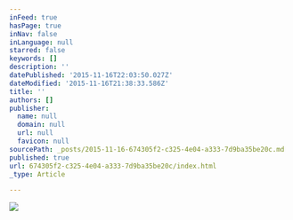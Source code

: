 ```yaml
---
inFeed: true
hasPage: true
inNav: false
inLanguage: null
starred: false
keywords: []
description: ''
datePublished: '2015-11-16T22:03:50.027Z'
dateModified: '2015-11-16T21:38:33.586Z'
title: ''
authors: []
publisher:
  name: null
  domain: null
  url: null
  favicon: null
sourcePath: _posts/2015-11-16-674305f2-c325-4e04-a333-7d9ba35be20c.md
published: true
url: 674305f2-c325-4e04-a333-7d9ba35be20c/index.html
_type: Article

---
```

![](https://the-grid-user-content.s3-us-west-2.amazonaws.com/876f6c17-e17f-42a0-a043-ad10a6fbc3fa.jpg)